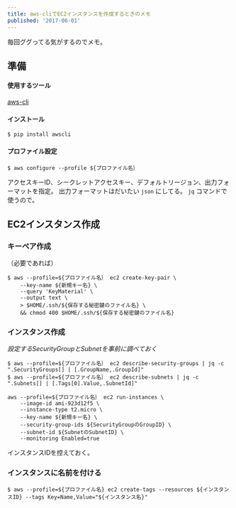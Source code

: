 ```yaml
---
title: aws-cliでEC2インスタンスを作成するときのメモ
published: '2017-06-01'
---
```


毎回ググってる気がするのでメモ。

## 準備

#### 使用するツール

[aws-cli](https://github.com/aws/aws-cli)

#### インストール

```
$ pip install awscli
```

#### プロファイル設定

```
$ aws configure --profile ${プロファイル名｝
```

アクセスキーID、シークレットアクセスキー、デフォルトリージョン、出力フォーマットを指定。
出力フォーマットはだいたい `json` にしてる。 `jq` コマンドで使うので。


## EC2インスタンス作成

### キーペア作成
（必要であれば）

``` 
$ aws --profile=${プロファイル名｝ ec2 create-key-pair \
    --key-name ${新規キー名} \
    --query 'KeyMaterial' \
    --output text \
    > $HOME/.ssh/${保存する秘密鍵のファイル名} \
    && chmod 400 $HOME/.ssh/${保存する秘密鍵のファイル名}
```

### インスタンス作成

*設定するSecurityGroupとSubnetを事前に調べておく*
```
$ aws --profile=${プロファイル名｝ ec2 describe-security-groups | jq -c ".SecurityGroups[] | [.GroupName,.GroupId]"
$ aws --profile=${プロファイル名｝ ec2 describe-subnets | jq -c ".Subnets[] | [.Tags[0].Value,.SubnetId]"
```

```
aws --profile=${プロファイル名｝ ec2 run-instances \
	--image-id ami-923d12f5 \
	--instance-type t2.micro \
	--key-name ${新規キー名} \
	--security-group-ids ${SecurityGroupのGroupID} \
	--subnet-id ${SubnetのSubnetID} \
	--monitoring Enabled=true
```

インスタンスIDを控えておく。

### インスタンスに名前を付ける

```
$ aws --profile=${プロファイル名} ec2 create-tags --resources ${インスタンスID} --tags Key=Name,Value="${インスタンス名}"
```
